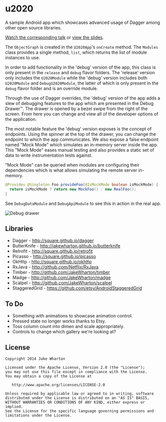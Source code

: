 u2020
=====

A sample Android app which showcases advanced usage of Dagger among other open source libraries.

[Watch the corresponding talk][parleys] or [view the slides][slides].

The `ObjectGraph` is created in the `U2020App`'s `onCreate` method. The `Modules` class provides a
single method, `list`, which returns the list of module instances to use.

In order to add functionality in the 'debug' version of the app, this class is only present in the
`release` and `debug` flavor folders. The 'release' version only includes the `U2020Module` while
the 'debug' version includes both `U2020Module` and `DebugU2020Module`, the latter of which is only
present in the `debug` flavor folder and is an override module.

Through the use of Dagger overrides, the 'debug' version of the app adds a slew of debugging
features to the app which are presented in the Debug Drawer™. The drawer is opened by a bezel
swipe from the right of the screen. From here you can change and view all of the developer options
of the application.

The most notable feature the 'debug' version exposes is the concept of endpoints. Using the spinner
at the top of the drawer, you can change the endpoint to which the app communicates. We also expose
a false endpoint named "Mock Mode" which simulates an in-memory server inside the app. This "Mock
Mode" eases manual testing and also provides a static set of data to write instrumentation tests
against.

"Mock Mode" can be queried when modules are configuring their dependencies which is what allows
simulating the remote server in-memory.
```java
@Provides @Singleton Foo provideFoo(@IsMockMode boolean isMockMode) {
  return isMockMode ? return new MockFoo() : new RealFoo();
}
```
See `DebugDataModule` and `DebugApiModule` to see this in action in the real app.

![Debug drawer](u2020.gif)



Libraries
---------

 * Dagger - http://square.github.io/dagger
 * ButterKnife - http://jakewharton.github.io/butterknife
 * Retrofit - http://square.github.io/retrofit
 * Picasso - http://square.github.io/picasso
 * OkHttp - http://square.github.io/okhttp
 * RxJava - http://github.com/Netflix/RxJava
 * Timber - http://github.com/JakeWharton/timber
 * Madge - http://github.com/JakeWharton/madge
 * Scalpel - http://github.com/JakeWharton/scalpel
 * StaggeredGrid - https://github.com/etsy/AndroidStaggeredGrid



To Do
-----

 * Something with animations to showcase animation control.
 * Pressed state no longer works thanks to Etsy.
 * Toss column count into dimen and scale appropriately.
 * Controls to change which gallery we're looking at?



License
-------

    Copyright 2014 Jake Wharton

    Licensed under the Apache License, Version 2.0 (the "License");
    you may not use this file except in compliance with the License.
    You may obtain a copy of the License at

       http://www.apache.org/licenses/LICENSE-2.0

    Unless required by applicable law or agreed to in writing, software
    distributed under the License is distributed on an "AS IS" BASIS,
    WITHOUT WARRANTIES OR CONDITIONS OF ANY KIND, either express or implied.
    See the License for the specific language governing permissions and
    limitations under the License.


 [parleys]: http://parleys.com/play/529bde2ce4b0e619540cc3ae
 [slides]: https://speakerdeck.com/jakewharton/android-apps-with-dagger
